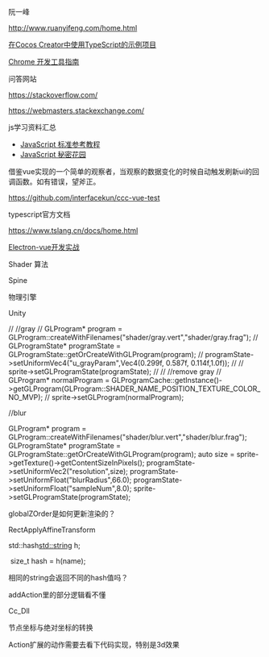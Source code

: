 阮一峰

http://www.ruanyifeng.com/home.html



[在Cocos Creator中使用TypeScript的示例项目](https://github.com/toddlxt/Creator-TypeScript-Boilerplate)

[Chrome 开发工具指南](https://www.w3cschool.cn/chromedevtools/)



问答网站

https://stackoverflow.com/

https://webmasters.stackexchange.com/



js学习资料汇总

- [JavaScript 标准参考教程](https://wangdoc.com/javascript/)
- [JavaScript 秘密花园](http://bonsaiden.github.io/JavaScript-Garden/zh/)





借鉴vue实现的一个简单的观察者，当观察的数据变化的时候自动触发刷新ui的回调函数。如有错误，望斧正。

https://github.com/interfacekun/ccc-vue-test





typescript官方文档

https://www.tslang.cn/docs/home.html







[Electron-vue开发实战](https://molunerfinn.com/electron-vue-1/#%E5%89%8D%E8%A8%80)



Shader 算法

Spine

物理引擎



Unity





//    //gray
//    GLProgram* program = GLProgram::createWithFilenames("shader/gray.vert","shader/gray.frag");
//    GLProgramState* programState = GLProgramState::getOrCreateWithGLProgram(program);
//    programState->setUniformVec4("u_grayParam",Vec4(0.299f, 0.587f, 0.114f,1.0f));
//
//    sprite->setGLProgramState(programState);
//
//    //remove gray
//    GLProgram* normalProgram = GLProgramCache::getInstance()->getGLProgram(GLProgram::SHADER_NAME_POSITION_TEXTURE_COLOR_NO_MVP);
//    sprite->setGLProgram(normalProgram);



//blur

 GLProgram* program = GLProgram::createWithFilenames("shader/blur.vert","shader/blur.frag");
        GLProgramState* programState = GLProgramState::getOrCreateWithGLProgram(program);
        auto size = sprite->getTexture()->getContentSizeInPixels();
        programState->setUniformVec2("resolution",size);
        programState->setUniformFloat("blurRadius",66.0);
        programState->setUniformFloat("sampleNum",8.0);
        sprite->setGLProgramState(programState);





globalZOrder是如何更新渲染的？

 RectApplyAffineTransform





  std::hash<std::string> h;

​    size_t hash = h(name);

相同的string会返回不同的hash值吗？

addAction里的部分逻辑看不懂

Cc_Dll

节点坐标与绝对坐标的转换

Action扩展的动作需要去看下代码实现，特别是3d效果